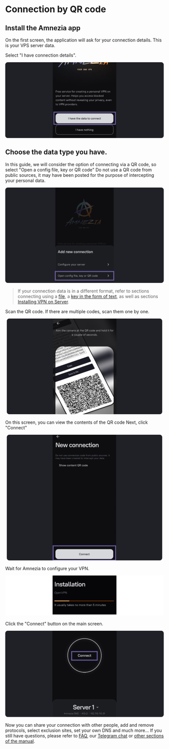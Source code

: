 # Connection by QR code

## Install the Amnezia app

On the first screen, the application will ask for your connection details. This is your VPS server data.

Select "I have connection details".


![](https://raw.githubusercontent.com/amnezia-vpn/amnezia.org-content/master/docs/en/instructions/05_qr-code_connection/img/qrc_en_1.png)


## Choose the data type you have.

In this guide, we will consider the option of connecting via a QR code, so select "Open a config file, key or QR code"
Do not use a QR code from public sources, it may have been posted for the purpose of intercepting your personal data.

![](https://raw.githubusercontent.com/amnezia-vpn/amnezia.org-content/master/docs/en/instructions/05_qr-code_connection/img/qrc_en_2.png)

>If your connection data is in a different format, refer to sections connecting using a [file], a [key in the form of text], as well as sections [Installing VPN on Server].

Scan the QR code. 
If there are multiple codes, scan them one by one.    

![](https://raw.githubusercontent.com/amnezia-vpn/amnezia.org-content/master/docs/en/instructions/05_qr-code_connection/img/qrc_en_3.png)

On this screen, you can view the contents of the QR code
Next, click "Connect"

![](https://raw.githubusercontent.com/amnezia-vpn/amnezia.org-content/master/docs/en/instructions/05_qr-code_connection/img/qrc_en_4.png)

Wait for Amnezia to configure your VPN.

![](https://raw.githubusercontent.com/amnezia-vpn/amnezia.org-content/master/docs/en/instructions/05_qr-code_connection/img/qrc_en_5.png)

Click the "Connect" button on the main screen. 

![](https://raw.githubusercontent.com/amnezia-vpn/amnezia.org-content/master/docs/en/instructions/05_qr-code_connection/img/qrc_en_6.png)


Now you can share your connection with other people, add and remove protocols, select exclusion sites, set your own DNS and much more... 
If you still have questions,  please refer to [FAQ], our [Telegram chat] or [other sections of the manual].


[file]: ../instructions/04_file-connection
[key in the form of text]: ../instructions/03_text-key-connection
[manual]: ../instructions/02_manual-install
[Installing VPN on Server]: ../instructions/01_auto-install
[FAQ]: /faq
[Telegram chat]: https://t.me/amnezia_vpn_en
[other sections of the manual]: ../instructions

